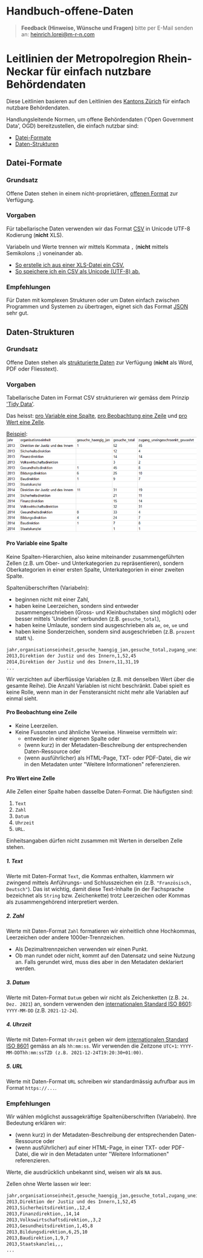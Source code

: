 # Handbuch-offene-Daten


> **Feedback (Hinweise, Wünsche und Fragen)** bitte per E-Mail senden an: heinrich.lorei@m-r-n.com


# Leitlinien der Metropolregion Rhein-Neckar für einfach nutzbare Behördendaten

Diese Leitlinien basieren auf den Leitlinien des [Kantons Zürich](https://github.com/openZH/mdd-ogd-handbook/blob/main/publikationsleitlinien.md) für einfach nutzbare Behördendaten.

Handlungsleitende Normen, um offene Behördendaten ('Open Government Data', OGD) bereitzustellen, die einfach nutzbar sind:
- [Datei-Formate](#datei-formate)
- [Daten-Strukturen](#daten-strukturen)

## Datei-Formate

### Grundsatz
Offene Daten stehen in einem nicht-proprietären, [offenen Format](http://opendatahandbook.org/glossary/en/terms/open-format/) zur Verfügung.

### Vorgaben
Für tabellarische Daten verwenden wir das Format [CSV](http://opendatahandbook.org/glossary/en/terms/csv/) in Unicode UTF-8 Kodierung (**nicht** XLS). <br>

Variabeln und Werte trennen wir mittels Kommata `,` (**nicht** mittels Semikolons `;`) voneinander ab.
- [So erstelle ich aus einer XLS-Datei ein CSV.](https://github.com/openZH/mdd-ogd-handbook/blob/main/publikationsleitlinien/UTF-8-kodieren.md)
- [So speichere ich ein CSV als Unicode (UTF-8) ab.](https://github.com/openZH/mdd-ogd-handbook/blob/main/publikationsleitlinien/UTF-8-kodieren.md)

### Empfehlungen
Für Daten mit komplexen Strukturen oder um Daten einfach zwischen Programmen und Systemen zu übertragen, eignet sich das Format [JSON](http://opendatahandbook.org/glossary/en/terms/json/) sehr gut.

## Daten-Strukturen

### Grundsatz
Offene Daten stehen als [strukturierte Daten](http://opendatahandbook.org/glossary/en/terms/structured-data/) zur Verfügung (**nicht** als Word, PDF oder Fliesstext).

### Vorgaben
Tabellarische Daten im Format CSV strukturieren wir gemäss dem Prinzip ['Tidy Data'](https://github.com/openZH/mdd-ogd-handbook/blob/main/publikationsleitlinien/warum_tidy_data.md). <br>

Das heisst: [pro Variable eine Spalte](#pro-variable-eine-spalte), [pro Beobachtung eine Zeile](#pro-beobachtung-eine-zeile) und [pro Wert eine Zelle](#pro-wert-eine-zelle). <br>

[Beispiel](https://www.zh.ch/de/politik-staat/opendata.html?keyword=ogd#/details/523@fachstelle-ogd-kanton-zuerich): <br>
![tidy_data_bsp](https://github.com/openZH/mdd-ogd-handbook/blob/main/publikationsleitlinien/tidy_data_bsp.png)

#### Pro Variable eine Spalte
Keine Spalten-Hierarchien, also keine miteinander zusammengeführten Zellen (z.B. um Ober- und Unterkategorien zu repräsentieren), sondern Oberkategorien in einer ersten Spalte, Unterkategorien in einer zweiten Spalte. <br>

Spaltenüberschriften (Variabeln):
- beginnen nicht mit einer Zahl,
- haben keine Leerzeichen, sondern sind entweder zusammengeschrieben (Gross- und Kleinbuchstaben sind möglich) oder besser mittels 'Underline' verbunden (z.B. `gesuche_total`),
- haben keine Umlaute, sondern sind ausgeschrieben als `ae`, `oe`, `ue` und
- haben keine Sonderzeichen, sondern sind ausgeschrieben (z.B. `prozent` statt `%`).
```
jahr,organisationseinheit,gesuche_haengig_jan,gesuche_total,zugang_uneingeschraenkt_gewaehrt
2013,Direktion der Justiz und des Innern,1,52,45
2014,Direktion der Justiz und des Innern,11,31,19
...
```
Wir verzichten auf überflüssige Variablen (z.B. mit denselben Wert über die gesamte Reihe). Die Anzahl Variablen ist nicht beschränkt. Dabei spielt es keine Rolle, wenn man in der Fensteransicht nicht mehr alle Variablen auf einmal sieht. <br>

#### Pro Beobachtung eine Zeile
- Keine Leerzeilen.
- Keine Fussnoten und ähnliche Verweise. Hinweise vermitteln wir:
   - entweder in einer eigenen Spalte oder
   - (wenn kurz) in der Metadaten-Beschreibung der entsprechenden Daten-Ressource oder
   - (wenn ausführlicher) als HTML-Page, TXT- oder PDF-Datei, die wir in den Metadaten unter "Weitere Informationen" referenzieren.

#### Pro Wert eine Zelle
Alle Zellen einer Spalte haben dasselbe Daten-Format. Die häufigsten sind: 
1. `Text`
2. `Zahl`
3. `Datum`
4. `Uhrzeit`
5. `URL`.

Einheitsangaben dürfen nicht zusammen mit Werten in derselben Zelle stehen. <br>

##### 1. Text 
Werte mit Daten-Format `Text`, die Kommas enthalten, klammern wir zwingend mittels Anführungs- und Schlusszeichen ein (z.B. `"Französisch, Deutsch"`). Das ist wichtig, damit diese Text-Inhalte (in der Fachsprache bezeichnet als `String` bzw. Zeichenkette) trotz Leerzeichen oder Kommas als zusammengehörend interpretiert werden. <br>

##### 2. Zahl 
Werte mit Daten-Format `Zahl` formatieren wir einheitlich ohne Hochkommas, Leerzeichen oder andere 1000er-Trennzeichen.
- Als Dezimaltrennzeichen verwenden wir einen Punkt.
- Ob man rundet oder nicht, kommt auf den Datensatz und seine Nutzung an. Falls gerundet wird, muss dies aber in den Metadaten deklariert werden.

##### 3. Datum 
Werte mit Daten-Format `Datum` geben wir nicht als Zeichenketten (z.B. `24. Dez. 2021`) an, sondern verwenden den [internationalen Standard ISO 8601](https://www.w3.org/TR/NOTE-datetime): `YYYY-MM-DD` (z.B. `2021-12-24`). <br>

##### 4. Uhrzeit 
Werte mit Daten-Format `Uhrzeit` geben wir dem [internationalen Standard ISO 8601](https://www.w3.org/TR/NOTE-datetime) gemäss an als `hh:mm:ss`. Wir verwenden die Zeitzone `UTC+1`: `YYYY-MM-DDThh:mm:ssTZD (z.B. 2021-12-24T19:20:30+01:00)`. <br>

##### 5. URL 
Werte mit Daten-Format `URL` schreiben wir standardmässig aufrufbar aus im Format `https://...`. <br>

### Empfehlungen
Wir wählen möglichst aussagekräftige Spaltenüberschriften (Variabeln). Ihre Bedeutung erklären wir:
- (wenn kurz) in der Metadaten-Beschreibung der entsprechenden Daten-Ressource oder
- (wenn ausführlicher) auf einer HTML-Page, in einer TXT- oder PDF-Datei, die wir in den Metadaten unter "Weitere Informationen" referenzieren.

Werte, die ausdrücklich unbekannt sind, weisen wir als `NA` aus.

Zellen ohne Werte lassen wir leer:
```
jahr,organisationseinheit,gesuche_haengig_jan,gesuche_total,zugang_uneingeschraenkt_gewaehrt
2013,Direktion der Justiz und des Innern,1,52,45
2013,Sicherheitsdirektion,,12,4
2013,Finanzdirektion,,14,14
2013,Volkswirtschaftsdirektion,,3,2
2013,Gesundheitsdirektion,1,45,8
2013,Bildungsdirektion,6,25,10
2013,Baudirektion,1,9,7
2013,Staatskanzlei,,,
...
```
